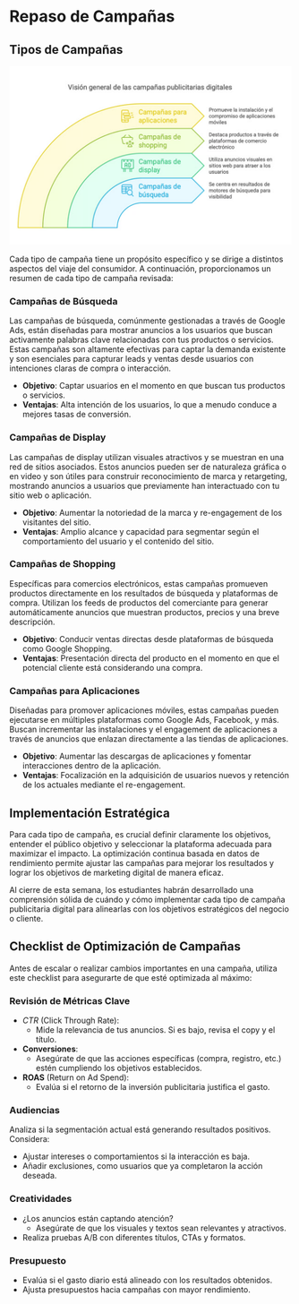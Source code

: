 # Repaso de Campañas
## Tipos de Campañas

![alt text](image.png)

Cada tipo de campaña tiene un propósito específico y se dirige a distintos aspectos del viaje del consumidor. A continuación, proporcionamos un resumen de cada tipo de campaña revisada:

### Campañas de Búsqueda
Las campañas de búsqueda, comúnmente gestionadas a través de Google Ads, están diseñadas para mostrar anuncios a los usuarios que buscan activamente palabras clave relacionadas con tus productos o servicios. Estas campañas son altamente efectivas para captar la demanda existente y son esenciales para capturar leads y ventas desde usuarios con intenciones claras de compra o interacción.
- **Objetivo**: Captar usuarios en el momento en que buscan tus productos o servicios.
- **Ventajas**: Alta intención de los usuarios, lo que a menudo conduce a mejores tasas de conversión.

### Campañas de Display
Las campañas de display utilizan visuales atractivos y se muestran en una red de sitios asociados. Estos anuncios pueden ser de naturaleza gráfica o en video y son útiles para construir reconocimiento de marca y retargeting, mostrando anuncios a usuarios que previamente han interactuado con tu sitio web o aplicación.
- **Objetivo**: Aumentar la notoriedad de la marca y re-engagement de los visitantes del sitio.
- **Ventajas**: Amplio alcance y capacidad para segmentar según el comportamiento del usuario y el contenido del sitio.

### Campañas de Shopping
Específicas para comercios electrónicos, estas campañas promueven productos directamente en los resultados de búsqueda y plataformas de compra. Utilizan los feeds de productos del comerciante para generar automáticamente anuncios que muestran productos, precios y una breve descripción.
- **Objetivo**: Conducir ventas directas desde plataformas de búsqueda como Google Shopping.
- **Ventajas**: Presentación directa del producto en el momento en que el potencial cliente está considerando una compra.

### Campañas para Aplicaciones
Diseñadas para promover aplicaciones móviles, estas campañas pueden ejecutarse en múltiples plataformas como Google Ads, Facebook, y más. Buscan incrementar las instalaciones y el engagement de aplicaciones a través de anuncios que enlazan directamente a las tiendas de aplicaciones.
- **Objetivo**: Aumentar las descargas de aplicaciones y fomentar interacciones dentro de la aplicación.
- **Ventajas**: Focalización en la adquisición de usuarios nuevos y retención de los actuales mediante el re-engagement.

## Implementación Estratégica
Para cada tipo de campaña, es crucial definir claramente los objetivos, entender el público objetivo y seleccionar la plataforma adecuada para maximizar el impacto. La optimización continua basada en datos de rendimiento permite ajustar las campañas para mejorar los resultados y lograr los objetivos de marketing digital de manera eficaz.

Al cierre de esta semana, los estudiantes habrán desarrollado una comprensión sólida de cuándo y cómo implementar cada tipo de campaña publicitaria digital para alinearlas con los objetivos estratégicos del negocio o cliente.

## Checklist de Optimización de Campañas
Antes de escalar o realizar cambios importantes en una campaña, utiliza este checklist para asegurarte de que esté optimizada al máximo:

### Revisión de Métricas Clave
- *CTR* (Click Through Rate):
    - Mide la relevancia de tus anuncios. Si es bajo, revisa el copy y el título.
- **Conversiones**:
    - Asegúrate de que las acciones específicas (compra, registro, etc.) estén cumpliendo los objetivos establecidos.
- **ROAS** (Return on Ad Spend):
    - Evalúa si el retorno de la inversión publicitaria justifica el gasto.

### Audiencias
Analiza si la segmentación actual está generando resultados positivos. Considera:
- Ajustar intereses o comportamientos si la interacción es baja.
- Añadir exclusiones, como usuarios que ya completaron la acción deseada.

### Creatividades
- ¿Los anuncios están captando atención?
    - Asegúrate de que los visuales y textos sean relevantes y atractivos.
- Realiza pruebas A/B con diferentes títulos, CTAs y formatos.

### Presupuesto
- Evalúa si el gasto diario está alineado con los resultados obtenidos.
- Ajusta presupuestos hacia campañas con mayor rendimiento.
